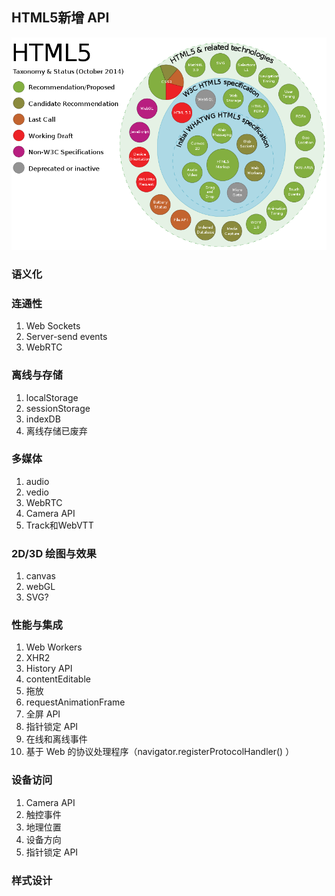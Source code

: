 ## HTML5新增 API
![](h5.png)
### 语义化

### 连通性
1. Web Sockets
2. Server-send events
3. WebRTC

### 离线与存储
1. localStorage
2. sessionStorage
3. indexDB
4. 离线存储已废弃 

### 多媒体
1. audio
2. vedio
3. WebRTC
4. Camera API
5. Track和WebVTT
 
### 2D/3D 绘图与效果
1. canvas
2. webGL
3. SVG?

### 性能与集成
1. Web Workers
2. XHR2
3. History API
4. contentEditable
5. 拖放
6. requestAnimationFrame
7. 全屏 API
8. 指针锁定 API
9. 在线和离线事件
10. 基于 Web 的协议处理程序（navigator.registerProtocolHandler() ）

### 设备访问
1. Camera API
2. 触控事件
3. 地理位置
4. 设备方向
5. 指针锁定 API

### 样式设计
